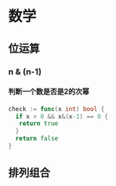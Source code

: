 # 数学

## 位运算

### n & (n-1)

#### 判断一个数是否是2的次幂

```go
check := func(x int) bool {
  if x > 0 && x&(x-1) == 0 {
   return true
  }
  return false
}
```

## 排列组合
